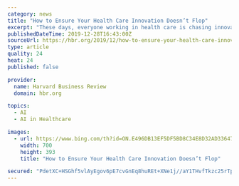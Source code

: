 ```yaml
---
category: news
title: "How to Ensure Your Health Care Innovation Doesn’t Flop"
excerpt: "These days, everyone working in health care is chasing innovation to thrive in this era of increased accountability ... Many organizations define innovation as novel technologies, processes, and business models. They may regard artificial intelligence, just-in-time supply chain, or bitcoin as innovations. These things, at least in their early ..."
publishedDateTime: 2019-12-28T16:43:00Z
sourceUrl: https://hbr.org/2019/12/how-to-ensure-your-health-care-innovation-doesnt-flop
type: article
quality: 24
heat: 24
published: false

provider:
  name: Harvard Business Review
  domain: hbr.org

topics:
  - AI
  - AI in Healthcare

images:
  - url: https://www.bing.com/th?id=ON.E496DB13EF5DF5BD8C34E8D32AD33647
    width: 700
    height: 393
    title: "How to Ensure Your Health Care Innovation Doesn’t Flop"

secured: "PdetXC+HSGhf5vlAyEgov6pE7cvGnEq8huREt+XNe1j//aY1THvfTkzc25rTpG/y1eXO7ibe7rIEeqpSTURAxnOV3/vMBO1RF6R+3+xBdFy2FXBbrasWvaHxdaschy0D9k93LFiOD5bX/ScIVkPaNc4JTTs16tdCJf794epatdOnwevEf4LADEiCL1FWrHdou6rDsYF4fBJOfbeaHZkQ1Hg9z2HcuOOOagrsAun0xgGHplEKf+UqMa8pRtZFfwDrty6FF5PtITeNFx9xt4C+WQ==;dFGyZmFcFeI10RZ4jbb9+A=="
---
```


